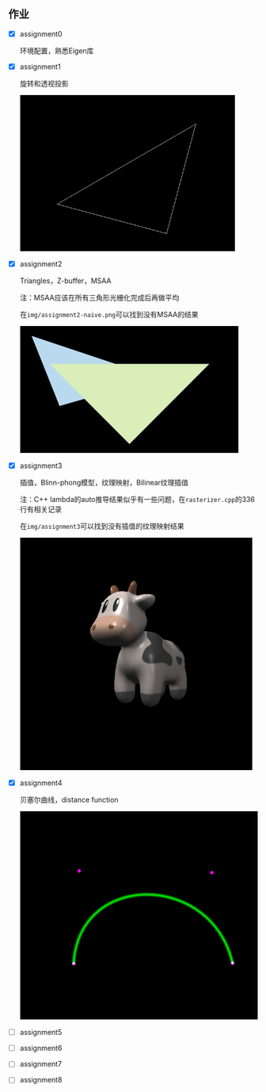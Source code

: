 ## 作业

- [x] assignment0

  环境配置，熟悉Eigen库

- [x] assignment1

  旋转和透视投影

  <img src="img/assignment1.png" style="zoom: 67%;" />

- [x] assignment2

  Triangles，Z-buffer，MSAA

  注：MSAA应该在所有三角形光栅化完成后再做平均

  在`img/assignment2-naive.png`可以找到没有MSAA的结果

  <img src="img/assignment2.png" style="zoom:67%;" />

- [x] assignment3

  插值，Blinn-phong模型，纹理映射，Bilinear纹理插值

  注：C++ lambda的auto推导结果似乎有一些问题，在`rasterizer.cpp`的336行有相关记录

  在`img/assignment3`可以找到没有插值的纹理映射结果

  <img src="img/assignment3/texture.png" style="zoom:67%;" />

- [x] assignment4

  贝塞尔曲线，distance function

  <img src="img/assignment4.png" style="zoom:67%;" />

- [ ] assignment5

- [ ] assignment6

- [ ] assignment7

- [ ] assignment8
